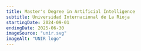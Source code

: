 ```yaml
---
title: Master's Degree in Artificial Intelligence
subtitle: Universidad Internacional de La Rioja
startingDate: 2024-09-01
endingDate: 2025-06-30
imageSource: "unir.svg"
imageAlt: "UNIR logo"
---
```

